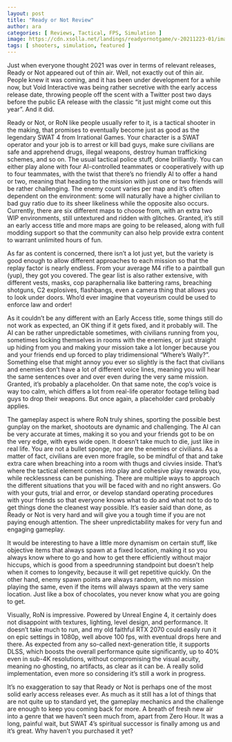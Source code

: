 ```yaml
---
layout: post
title: "Ready or Not Review"
author: ara
categories: [ Reviews, Tactical, FPS, Simulation ]
image: https://cdn.xsolla.net/landings/readyornotgame/v-20211223-01/images/10-min-1-min-p-1600.jpeg
tags: [ shooters, simulation, featured ]
---
```

Just when everyone thought 2021 was over in terms of relevant releases, Ready or Not appeared out of thin air. Well, not exactly out of thin air. People knew it was coming, and it has been under development for a while now, but Void Interactive was being rather secretive with the early access release date, throwing people off the scent with a Twitter post two days before the public EA release with the classic “it just might come out this year”. And it did.

Ready or Not, or RoN like people usually refer to it, is a tactical shooter in the making, that promises to eventually become just as good as the legendary SWAT 4 from Irrational Games. Your character is a SWAT operator and your job is to arrest or kill bad guys, make sure civilians are safe and apprehend drugs, illegal weapons, destroy human trafficking schemes, and so on. The usual tactical police stuff, done brilliantly. You can either play alone with four AI-controlled teammates or cooperatively with up to four teammates, with the twist that there’s no friendly AI to offer a hand or two, meaning that heading to the mission with just one or two friends will be rather challenging. The enemy count varies per map and it’s often dependent on the environment: some will naturally have a higher civilian to bad guy ratio due to its sheer likeliness while the opposite also occurs. Currently, there are six different maps to choose from, with an extra two WIP environments, still untextured and ridden with glitches. Granted, it’s still an early access title and more maps are going to be released, along with full modding support so that the community can also help provide extra content to warrant unlimited hours of fun.

As far as content is concerned, there isn’t a lot just yet, but the variety is good enough to allow different approaches to each mission so that the replay factor is nearly endless. From your average M4 rifle to a paintball gun (yup), they got you covered. The gear list is also rather extensive, with different vests, masks, cop paraphernalia like battering rams, breaching shotguns, C2 explosives, flashbangs, even a camera thing that allows you to look under doors. Who’d ever imagine that voyeurism could be used to enforce law and order!

As it couldn’t be any different with an Early Access title, some things still do not work as expected, an OK thing if it gets fixed, and it probably will. The AI can be rather unpredictable sometimes, with civilians running from you, sometimes locking themselves in rooms with the enemies, or just straight up hiding from you and making your mission take a lot longer because you and your friends end up forced to play tridimensional “Where’s Wally?”. Something else that might annoy you ever so slightly is the fact that civilians and enemies don’t have a lot of different voice lines, meaning you will hear the same sentences over and over even during the very same mission. Granted, it’s probably a placeholder. On that same note, the cop’s voice is way too calm, which differs a lot from real-life operator footage telling bad guys to drop their weapons. But once again, a placeholder card probably applies.

The gameplay aspect is where RoN truly shines, sporting the possible best gunplay on the market, shootouts are dynamic and challenging. The AI can be very accurate at times, making it so you and your friends got to be on the very edge, with eyes wide open. It doesn’t take much to die, just like in real life. You are not a bullet sponge, nor are the enemies or civilians. As a matter of fact, civilians are even more fragile, so be mindful of that and take extra care when breaching into a room with thugs and civvies inside. That’s where the tactical element comes into play and cohesive play rewards you, while recklessness can be punishing. There are multiple ways to approach the different situations that you will be faced with and no right answers. Go with your guts, trial and error, or develop standard operating procedures with your friends so that everyone knows what to do and what not to do to get things done the cleanest way possible. It’s easier said than done, as Ready or Not is very hard and will give you a tough time if you are not paying enough attention. The sheer unpredictability makes for very fun and engaging gameplay.

It would be interesting to have a little more dynamism on certain stuff, like objective items that always spawn at a fixed location, making it so you always know where to go and how to get there efficiently without major hiccups, which is good from a speedrunning standpoint but doesn’t help when it comes to longevity, because it will get repetitive quickly. On the other hand, enemy spawn points are always random, with no mission playing the same, even if the items will always spawn at the very same location. Just like a box of chocolates, you never know what you are going to get.

Visually, RoN is impressive. Powered by Unreal Engine 4, it certainly does not disappoint with textures, lighting, level design, and performance. It doesn’t take much to run, and my old faithful RTX 2070 could easily run it on epic settings in 1080p, well above 100 fps, with eventual drops here and there. As expected from any so-called next-generation title, it supports DLSS, which boosts the overall performance quite significantly, up to 40% even in sub-4K resolutions, without compromising the visual acuity, meaning no ghosting, no artifacts, as clear as it can be. A really solid implementation, even more so considering it’s still a work in progress.

It’s no exaggeration to say that Ready or Not is perhaps one of the most solid early access releases ever. As much as it still has a lot of things that are not quite up to standard yet, the gameplay mechanics and the challenge are enough to keep you coming back for more. A breath of fresh new air into a genre that we haven’t seen much from, apart from Zero Hour. It was a long, painful wait, but SWAT 4’s spiritual successor is finally among us and it’s great. Why haven’t you purchased it yet?